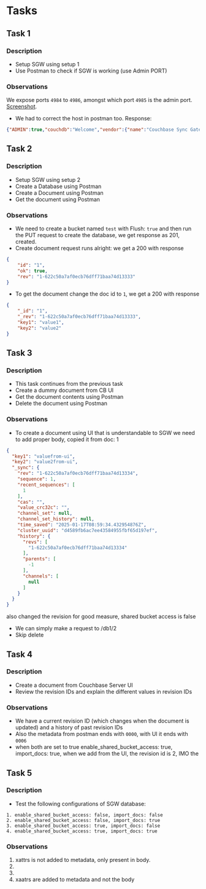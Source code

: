 # Tasks

## Task 1

### Description

- Setup SGW using setup 1
- Use Postman to check if SGW is working (use Admin PORT)

### Observations

We expose ports `4984` to `4986`, amongst which port `4985` is the admin port. [Screenshot](/images/task-1.png).
+ We had to correct the host in postman too.
Response:
```json
{"ADMIN":true,"couchdb":"Welcome","vendor":{"name":"Couchbase Sync Gateway","version":"3.2"},"version":"Couchbase Sync Gateway/3.2.1(15;release) EE","persistent_config":true}
```

## Task 2

### Description

- Setup SGW using setup 2
- Create a Database using Postman
- Create a Document using Postman
- Get the document using Postman

### Observations
+ We need to create a bucket named `test` with Flush: `true` and then run the PUT request to create the database, we get response as 201, created.
+ Create document request runs alright: we get a 200 with response
```json
{
    "id": "1",
    "ok": true,
    "rev": "1-622c50a7af0ecb76dff71baa74d13333"
}
```
+ To get the document change the doc id to `1`, we get a 200 with response
```json
{
    "_id": "1",
    "_rev": "1-622c50a7af0ecb76dff71baa74d13333",
    "key1": "value1",
    "key2": "value2"
}
```

## Task 3

### Description

- This task continues from the previous task
- Create a dummy document from CB UI
- Get the document contents using Postman
- Delete the document using Postman

### Observations
+ To create a document using UI that is understandable to SGW we need to add proper body, copied it from doc: 1
```json
{
  "key1": "valuefrom-ui",
  "key2": "value2from-ui",
  "_sync": {
    "rev": "1-622c50a7af0ecb76dff71baa74d13334",
    "sequence": 1,
    "recent_sequences": [
      1
    ],
    "cas": "",
    "value_crc32c": "",
    "channel_set": null,
    "channel_set_history": null,
    "time_saved": "2025-01-17T08:59:34.432954876Z",
    "cluster_uuid": "d4589fb6ac7ee43584955fbf65d197ef",
    "history": {
      "revs": [
        "1-622c50a7af0ecb76dff71baa74d13334"
      ],
      "parents": [
        -1
      ],
      "channels": [
        null
      ]
    }
  }
}
```
also changed the revision for good measure, shared bucket access is false

+ We can simply make a request to /db1/2
+ Skip delete

## Task 4

### Description

- Create a document from Couchbase Server UI
- Review the revision IDs and explain the different values in revision IDs


### Observations
- We have a current revision ID (which changes when the document is updated) and a history of past revision IDs 
- Also the metadata from postman ends with `0000`, with UI it ends with `0006`
- when both are set to true enable_shared_bucket_access: true, import_docs: true, when we add from the UI, the revision id is 2, IMO the 

## Task 5

### Description

- Test the following configurations of SGW database:

```
1. enable_shared_bucket_access: false, import_docs: false
2. enable_shared_bucket_access: false, import_docs: true
3. enable_shared_bucket_access: true, import_docs: false
4. enable_shared_bucket_access: true, import_docs: true
```

### Observations
1. xattrs is not added to metadata, only present in body.
2. 
3. 
4. xaatrs are added to metadata and not the body
